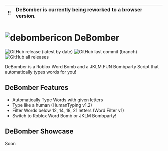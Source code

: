 | :bangbang: | DeBomber is currently being reworked to a browser version. |
| :--------- | :-- |


# ![debombericon](https://user-images.githubusercontent.com/53323309/123511789-ee473200-d6b5-11eb-9f03-09412ae4edb5.png) DeBomber
![GitHub release (latest by date)](https://img.shields.io/github/v/release/xacvwe/DeBomber?color=blueviolet&label=Latest%20Release&style=for-the-badge)
![GitHub last commit (branch)](https://img.shields.io/github/last-commit/xacvwe/DeBomber/main?style=for-the-badge)
![GitHub all releases](https://img.shields.io/github/downloads/xacvwe/DeBomber/total?style=for-the-badge)

DeBomber is a Roblox Word Bomb and a JKLM.FUN Bombparty Script that automatically types words for you!

## DeBomber Features
- Automatically Type Words with given letters
- Type like a human (HumanTyping v1.2)
- Filter Words below 12, 14, 18, 21 letters (Word Filter v1)
- Switch to Roblox Word Bomb or JKLM Bombparty!

## DeBomber Showcase
Soon

